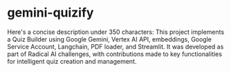 # gemini-quizify
 Here's a concise description under 350 characters:  This project implements a Quiz Builder using Google Gemini, Vertex AI API, embeddings, Google Service Account, Langchain, PDF loader, and Streamlit. It was developed as part of Radical AI challenges, with contributions made to key functionalities for intelligent quiz creation and management.
